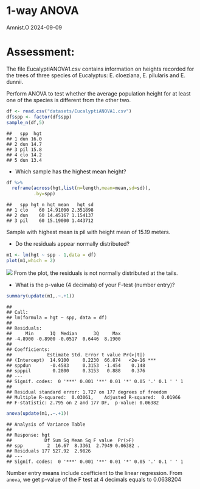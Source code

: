 1-way ANOVA
================
Amnist.O
2024-09-09

# Assessment:

The file EucalyptiANOVA1.csv contains information on heights recorded
for the trees of three species of Eucalyptus: E. cloeziana, E. pilularis
and E. dunnii.

Perform ANOVA to test whether the average population height for at least
one of the species is different from the other two.

``` r
df <- read.csv("datasets/EucalyptiANOVA1.csv")
df$spp <- factor(df$spp)
sample_n(df,5)
```

    ##   spp  hgt
    ## 1 dun 16.0
    ## 2 dun 14.7
    ## 3 pil 15.8
    ## 4 clo 14.2
    ## 5 dun 13.4

- Which sample has the highest mean height?

``` r
df %>%
  reframe(across(hgt,list(n=length,mean=mean,sd=sd)),
          .by=spp)
```

    ##   spp hgt_n hgt_mean   hgt_sd
    ## 1 clo    60 14.91000 2.351898
    ## 2 dun    60 14.45167 1.154137
    ## 3 pil    60 15.19000 1.443712

Sample with highest mean is pil with height mean of 15.19 meters.

- Do the residuals appear normally distributed?

``` r
m1 <- lm(hgt ~ spp - 1,data = df)
plot(m1,which = 2)
```

![](1way-anova_files/figure-gfm/residual-1.png)<!-- --> From the plot,
the residuals is not normally distributed at the tails.

- What is the p-value (4 decimals) of your F-test (number entry)?

``` r
summary(update(m1,.~.+1))
```

    ## 
    ## Call:
    ## lm(formula = hgt ~ spp, data = df)
    ## 
    ## Residuals:
    ##     Min      1Q  Median      3Q     Max 
    ## -4.8900 -0.8900 -0.0517  0.6446  8.1900 
    ## 
    ## Coefficients:
    ##             Estimate Std. Error t value Pr(>|t|)    
    ## (Intercept)  14.9100     0.2230  66.874   <2e-16 ***
    ## sppdun       -0.4583     0.3153  -1.454    0.148    
    ## spppil        0.2800     0.3153   0.888    0.376    
    ## ---
    ## Signif. codes:  0 '***' 0.001 '**' 0.01 '*' 0.05 '.' 0.1 ' ' 1
    ## 
    ## Residual standard error: 1.727 on 177 degrees of freedom
    ## Multiple R-squared:  0.03061,    Adjusted R-squared:  0.01966 
    ## F-statistic: 2.795 on 2 and 177 DF,  p-value: 0.06382

``` r
anova(update(m1,.~.+1))
```

    ## Analysis of Variance Table
    ## 
    ## Response: hgt
    ##            Df Sum Sq Mean Sq F value  Pr(>F)  
    ## spp         2  16.67  8.3361  2.7949 0.06382 .
    ## Residuals 177 527.92  2.9826                  
    ## ---
    ## Signif. codes:  0 '***' 0.001 '**' 0.01 '*' 0.05 '.' 0.1 ' ' 1

Number entry means include coefficient to the linear regression. From
`anova`, we get p-value of the F test at 4 decimals equals to 0.0638204

